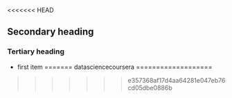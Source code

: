 <<<<<<< HEAD
## Secondary heading
### Tertiary heading
* first item
=======
datasciencecoursera
===================
>>>>>>> e357368af17d4aa64281e047eb76cd05dbe0886b
